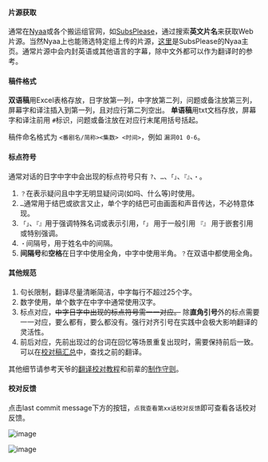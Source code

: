 #### 片源获取

通常在[Nyaa](https://nyaa.si/)或各个搬运组官网，如[SubsPlease](https://subsplease.org/)，通过搜索**英文片名**来获取Web片源。当然Nyaa上也能筛选特定组上传的片源，[这里](https://nyaa.si/user/subsplease)是SubsPlease的Nyaa主页。通常片源中会内封英语或其他语言的字幕，除中文外都可以作为翻译时的参考。

#### 稿件格式

**双语稿**用Excel表格存放，日字放第一列，中字放第二列，问题或备注放第三列，屏幕字和译注插入到第一列，且对应行第二列空出。
**单语稿**用txt文档存放，屏幕字和译注前用 `#`标识，问题或备注放在对应行末尾用括号括起。

稿件命名格式为 `<番剧名/简称><集数> <时间>`，例如 `漏洞01 0-6`。

#### 标点符号

通常对话的日字中字中会出现的标点符号只有 `?`、`…`、`「」`、`『』`、`・`。

1. `？`在表示疑问且中字无明显疑问词(如吗、什么等)时使用。
2. `…`通常用于结巴或欲言又止，单个字的结巴可由画面和声音传达，不必特意体现。
3. `「」`、`『』`用于强调特殊名词或表示引用，`「」` 用于一般引用 `『』` 用于嵌套引用或特别强调。
4. `・`间隔号，用于姓名中的间隔。
5. **间隔号**和**空格**在日字中使用全角，中字中使用半角。`？`在双语中都使用全角。

#### 其他规范

1. 句长限制，翻译尽量清晰简洁，中字每行不超过25个字。
2. 数字使用，单个数字在中字中通常使用汉字。
3. 标点对应，~~中字日字中出现的标点符号需一一对应。~~ 除**直角引号**外的标点需要一一对应，要么都有，要么都没有。强行对齐引号在实践中会极大影响翻译的灵活性。
4. 前后对应，先前出现过的台词在回忆等场景重复出现时，需要保持前后一致。可以在[校对稿汇总](https://github.com/xjaceyx/Nekomoe_xjaceyx/blob/main/Konofuka/%E6%A0%A1%E5%AF%B9%E7%A8%BF%E6%B1%87%E6%80%BB.txt)中，查找之前的翻译。

其他细节请参考天爷的[翻译校对教程](https://github.com/yangtianLH/Nekomoe_Yangtian/wiki)和前辈的[制作守则](https://github.com/Nekomoekissaten-SUB/Nekomoekissaten-Subs/wiki)。

#### 校对反馈

点击last commit message下方的按钮，`点我查看第xx话校对反馈`即可查看各话校对反馈。

![image](https://github.com/xjaceyx/Nekomoe_xjaceyx/assets/159934552/ebf57c29-5c9e-4bfa-a492-f0c54b85e2d7)

![image](https://github.com/xjaceyx/Nekomoe_xjaceyx/assets/159934552/f70217fd-598c-4316-bb47-9bedd2413f0b)
